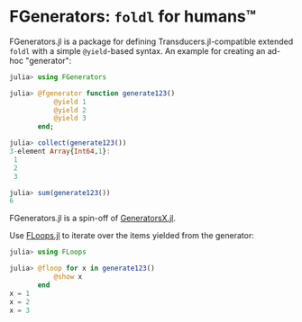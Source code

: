 # FGenerators: `foldl` for humans™

FGenerators.jl is a package for defining Transducers.jl-compatible
extended `foldl` with a simple `@yield`-based syntax.  An example for
creating an ad-hoc "generator":

```julia
julia> using FGenerators

julia> @fgenerator function generate123()
           @yield 1
           @yield 2
           @yield 3
       end;

julia> collect(generate123())
3-element Array{Int64,1}:
 1
 2
 3

julia> sum(generate123())
6
```

FGenerators.jl is a spin-off of
[GeneratorsX.jl](https://github.com/JuliaFolds/GeneratorsX.jl).

Use [FLoops.jl](https://github.com/JuliaFolds/FLoops.jl) to iterate
over the items yielded from the generator:

```julia
julia> using FLoops

julia> @floop for x in generate123()
           @show x
       end
x = 1
x = 2
x = 3
```
